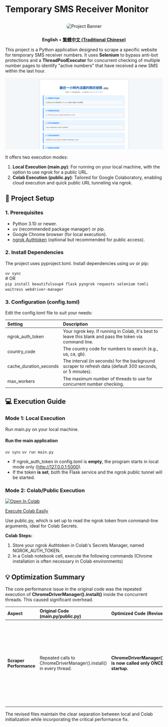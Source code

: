 # **Temporary SMS Receiver Monitor**
<div align="center">

<img src="https://i.meee.com.tw/ikqBwaY.jpg" alt="Project Banner" style="border-radius: 10px; margin-top: 10px; margin-bottom: 10px;width: 300px; height: 300px;">

</div>

<p align="center">  
<strong>English</strong> •  
<a href="./README.md"><strong>繁體中文 (Traditional Chinese)</strong></a>  
</p>

This project is a Python application designed to scrape a specific website for temporary SMS receiver numbers. It uses **Selenium** to bypass anti-bot protections and a **ThreadPoolExecutor** for concurrent checking of multiple number pages to identify "active numbers" that have received a new SMS within the last hour.

![Demo GIF](demo.png)

It offers two execution modes:

1. **Local Execution (main.py)**: For running on your local machine, with the option to use ngrok for a public URL.  
2. **Colab Execution (public.py)**: Tailored for Google Colaboratory, enabling cloud execution and quick public URL tunneling via ngrok.

## **🚀 Project Setup**

### **1\. Prerequisites**

* Python 3.10 or newer.  
* uv (recommended package manager) or pip.  
* Google Chrome browser (for local execution).  
* [ngrok Authtoken](https://dashboard.ngrok.com/get-started/your-authtoken) (optional but recommended for public access).

### **2\. Install Dependencies**

The project uses pyproject.toml. Install dependencies using uv or pip:

`uv sync`  
\# OR  
`pip install beautifulsoup4 flask pyngrok requests selenium tomli waitress webdriver-manager`

### **3\. Configuration (config.toml)**

Edit the config.toml file to suit your needs:

| Setting | Description |
| :---- | :---- |
| ngrok\_auth\_token | Your ngrok key. If running in Colab, it's best to leave this blank and pass the token via command line. |
| country\_code | The country code for numbers to search (e.g., us, ca, gb). |
| cache\_duration\_seconds | The interval (in seconds) for the background scraper to refresh data (default 300 seconds, or 5 minutes). |
| max\_workers | The maximum number of threads to use for concurrent number checking. |

## **💻 Execution Guide**

### **Mode 1: Local Execution**

Run main.py on your local machine.

#### Run the main application  
`uv sync`
`uv run main.py`

* If ngrok\_auth\_token in config.toml is **empty**, the program starts in local mode only (http://127.0.0.1:5000).  
* If the token **is set**, both the Flask service and the ngrok public tunnel will be started.

### **Mode 2: Colab/Public Execution**
<a href="https://colab.research.google.com/github/LayorX/Temporary-SMS-Receiver-Monitor/blob/master/Temporary_SMS_Receiver_Monitor.ipynb" target="_parent"><img src="https://colab.research.google.com/assets/colab-badge.svg" alt="Open In Colab"/></a>


[Execute Colab Easily](/Temporary_SMS_Receiver_Monitor.ipynb)


Use public.py, which is set up to read the ngrok token from command-line arguments, ideal for Colab Secrets.

**Colab Steps:**

1. Store your ngrok Authtoken in Colab's Secrets Manager, named NGROK\_AUTH\_TOKEN.  
2. In a Colab notebook cell, execute the following commands (Chrome installation is often necessary in Colab environments)


## **💡 Optimization Summary**

The core performance issue in the original code was the repeated execution of **ChromeDriverManager().install()** inside the concurrent threads. This caused significant overhead.

| Aspect | Original Code (main.py/public.py) | Optimized Code (Revised) | Benefit |
| :---- | :---- | :---- | :---- |
| **Scraper Performance** | Repeated calls to ChromeDriverManager().install() in every thread. | **ChromeDriverManager().install() is now called only ONCE during startup.** | **Dramatically improved startup time and scraping efficiency.** Avoids unnecessary driver file checks and setup multiple times per cache update cycle. |

The revised files maintain the clear separation between local and Colab initialization while incorporating the critical performance fix.